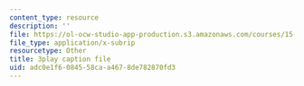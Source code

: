 ```yaml
---
content_type: resource
description: ''
file: https://ol-ocw-studio-app-production.s3.amazonaws.com/courses/15-071-the-analytics-edge-spring-2017/adc0e1f6084558caa4678de782870fd3_2Yl5IkDMoUU.vtt
file_type: application/x-subrip
resourcetype: Other
title: 3play caption file
uid: adc0e1f6-0845-58ca-a467-8de782870fd3
---
```

